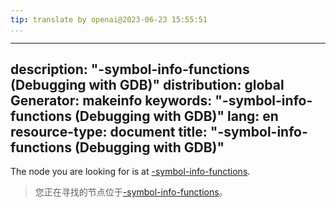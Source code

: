 ```yaml
---
tip: translate by openai@2023-06-23 15:55:51
...
```

---
description: "-symbol-info-functions (Debugging with GDB)"
distribution: global
Generator: makeinfo
keywords: "-symbol-info-functions (Debugging with GDB)"
lang: en
resource-type: document
title: "-symbol-info-functions (Debugging with GDB)"
----------------------------------------------------

The node you are looking for is at [-symbol-info-functions](GDB_002fMI-Symbol-Query.html#g_t_002dsymbol_002dinfo_002dfunctions).

> 您正在寻找的节点位于[-symbol-info-functions](GDB_002fMI-Symbol-Query.html#g_t_002dsymbol_002dinfo_002dfunctions)。
